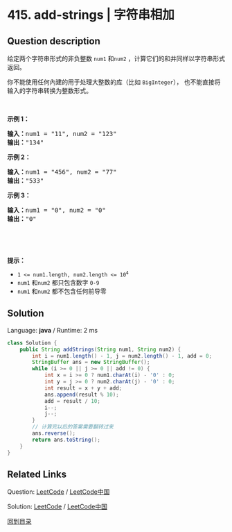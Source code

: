 ﻿# 415. add-strings | 字符串相加

## Question description

<!--If you want to use the English description, use <p>Given two non-negative integers, <code>num1</code> and <code>num2</code> represented as string, return <em>the sum of</em> <code>num1</code> <em>and</em> <code>num2</code> <em>as a string</em>.</p>

<p>You must solve the problem without using any built-in library for handling large integers (such as <code>BigInteger</code>). You must also not convert the inputs to integers directly.</p>

<p>&nbsp;</p>
<p><strong>Example 1:</strong></p>

<pre>
<strong>Input:</strong> num1 = &quot;11&quot;, num2 = &quot;123&quot;
<strong>Output:</strong> &quot;134&quot;
</pre>

<p><strong>Example 2:</strong></p>

<pre>
<strong>Input:</strong> num1 = &quot;456&quot;, num2 = &quot;77&quot;
<strong>Output:</strong> &quot;533&quot;
</pre>

<p><strong>Example 3:</strong></p>

<pre>
<strong>Input:</strong> num1 = &quot;0&quot;, num2 = &quot;0&quot;
<strong>Output:</strong> &quot;0&quot;
</pre>

<p>&nbsp;</p>
<p><strong>Constraints:</strong></p>

<ul>
	<li><code>1 &lt;= num1.length, num2.length &lt;= 10<sup>4</sup></code></li>
	<li><code>num1</code> and <code>num2</code> consist of only digits.</li>
	<li><code>num1</code> and <code>num2</code> don&#39;t have any leading zeros except for the zero itself.</li>
</ul>
 instead-->
<p>给定两个字符串形式的非负整数&nbsp;<code>num1</code> 和<code>num2</code>&nbsp;，计算它们的和并同样以字符串形式返回。</p>

<p>你不能使用任何內建的用于处理大整数的库（比如 <code>BigInteger</code>），&nbsp;也不能直接将输入的字符串转换为整数形式。</p>

<p>&nbsp;</p>

<p><strong>示例 1：</strong></p>

<pre>
<strong>输入：</strong>num1 = "11", num2 = "123"
<strong>输出：</strong>"134"
</pre>

<p><strong>示例 2：</strong></p>

<pre>
<strong>输入：</strong>num1 = "456", num2 = "77"
<strong>输出：</strong>"533"
</pre>

<p><strong>示例 3：</strong></p>

<pre>
<strong>输入：</strong>num1 = "0", num2 = "0"
<strong>输出：</strong>"0"
</pre>

<p>&nbsp;</p>

<p>&nbsp;</p>

<p><strong>提示：</strong></p>

<ul>
	<li><code>1 &lt;= num1.length, num2.length &lt;= 10<sup>4</sup></code></li>
	<li><code>num1</code> 和<code>num2</code> 都只包含数字&nbsp;<code>0-9</code></li>
	<li><code>num1</code> 和<code>num2</code> 都不包含任何前导零</li>
</ul>




## Solution

Language: **java**  /  Runtime: 2 ms

```java
class Solution {
    public String addStrings(String num1, String num2) {
        int i = num1.length() - 1, j = num2.length() - 1, add = 0;
        StringBuffer ans = new StringBuffer();
        while (i >= 0 || j >= 0 || add != 0) {
            int x = i >= 0 ? num1.charAt(i) - '0' : 0;
            int y = j >= 0 ? num2.charAt(j) - '0' : 0;
            int result = x + y + add;
            ans.append(result % 10);
            add = result / 10;
            i--;
            j--;
        }
        // 计算完以后的答案需要翻转过来
        ans.reverse();
        return ans.toString();
    }
}


```



## Related Links

Question: [LeetCode](https://leetcode.com/problems/add-strings/description/)  /  [LeetCode中国](https://leetcode-cn.com/problems/add-strings/description/)

Solution: [LeetCode](https://leetcode.com/articles/add-strings/)  /  [LeetCode中国](https://leetcode-cn.com/articles/add-strings/)

[回到目录](../README.md)